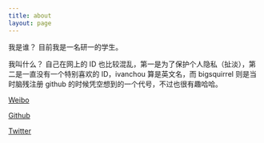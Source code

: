```yaml
---
title: about
layout: page
---
```


我是谁？
目前我是一名研一的学生。

我叫什么？
自己在网上的 ID 也比较混乱，第一是为了保护个人隐私（扯淡），第二是一直没有一个特别喜欢的 ID，ivanchou 算是英文名，而 bigsquirrel 则是当时脑残注册 github 的时候凭空想到的一个代号，不过也很有趣哈哈。


[Weibo][sina]

[Github][github]

[Twitter][twitter]

[sina]:http://www.weibo.com/zxlnewborn
[github]:https://github.com/bigsquirrel
[twitter]:https://twitter.com/ivanchou_xl
